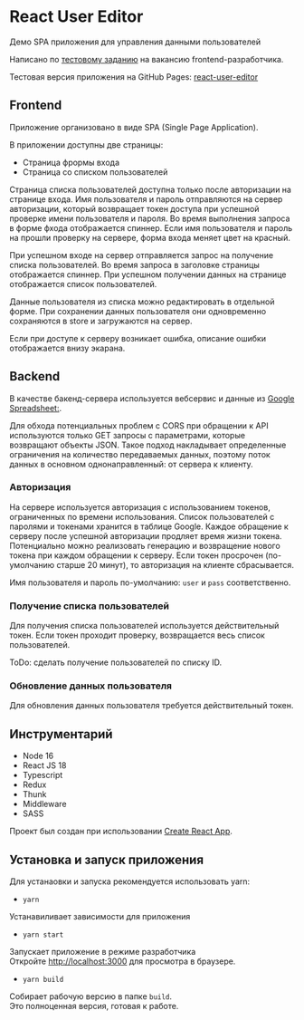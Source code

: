 # React User Editor

Демо SPA приложения для управления данными пользователей

Написано по [тестовому заданию](https://docs.google.com/document/d/1PFafdSZ2PcQLRtAyotvIupDmpGZ_6DnN9Q1kk0ogJm4/edit#heading=h.221ytfge2btv) на вакансию frontend-разработчика.

Тестовая версия приложения на GitHub Pages: [react-user-editor](https://olegbutrin.github.io/react-user-editor)

## Frontend

Приложение организовано в виде SPA (Single Page Application).

В приложении доступны две страницы:

+ Страница фрормы входа
+ Страница со списком пользователей

Страница списка пользователей доступна только после авторизации на странице входа. Имя пользователя и пароль отправляются на сервер авторизации, который возвращает токен доступа при успешной проверке имени пользователя и пароля. Во время выполнения запроса в форме фхода отображается спиннер. Если имя пользователя и пароль на прошли проверку на сервере, форма входа меняет цвет на красный.

При успешном входе на сервер отправляется запрос на получение списка пользователей. Во время запроса в заголовке страницы отображается спиннер. При успешном получении данных на странице отображается список пользователей.

Данные пользователя из списка можно редактировать в отдельной форме. При сохранении данных пользователя они одновременно сохраняются в store и загружаются на сервер.

Если при доступе к серверу возникает ошибка, описание ошибки отображается внизу экарана.

## Backend

В качестве бакенд-сервера используется вебсервис и данные из [Google Spreadsheet:](https://docs.google.com/spreadsheets/d/1p_DQs6CFaEwCgsFDUu3Z_Ks5fzs3eu0pCZB7nAXZI1w/edit?usp=sharing).

Для обхода потенциальных проблем с CORS при обращении к API используются только GET запросы с параметрами, которые возвращают объекты JSON. Такое подход накладывает определенные ограничения на количество передаваемых данных, поэтому поток данных в основном однонаправленный: от сервера к клиенту.

### Авторизация

На сервере используется авторизация с использованием токенов, ограниченных по времени использования. Список пользователей с паролями и токенами хранится в таблице Google. Каждое обращение к серверу после успешной авторизации продляет время жизни токена. Потенциально можно реализовать генерацию и возвращение нового токена при каждом обращении к серверу. Если токен просрочен (по-умолчанию старше 20 минут), то авторизация на клиенте сбрасывается.

Имя пользователя и пароль по-умолчанию: `user` и `pass` соответственно.

### Получение списка пользователей

Для получения списка пользователей используется действительный токен. Если токен проходит проверку, возвращается весь список пользователей.

ToDo: сделать получение пользователей по списку ID.

### Обновление данных пользователя

Для обновления данных пользователя требуется действительный токен.

## Инструментарий

+ Node 16
+ React JS 18
+ Typescript
+ Redux
+ Thunk
+ Middleware
+ SASS

Проект был создан при использовании [Create React App](https://github.com/facebook/create-react-app).

## Установка и запуск приложения

Для устанаовки и запуска рекомендуется использовать yarn:

+ `yarn`

Устанавиливает зависимости для приложения

+ `yarn start`

Запускает приложение в режиме разработчика\
Откройте [http://localhost:3000](http://localhost:3000) для просмотра в браузере.

+ `yarn build`

Собирает рабочую версию в папке `build`.\
Это полноценная версия, готовая к работе.
